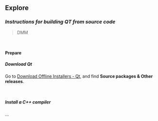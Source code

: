 ## Explore

### *Instructions for building QT from source code*

> DMM

<br/>

#### Prepare

##### Download Qt

Go to [Download Offline Installers - Qt](https://www1.qt.io/offline-installers/?hsLang=en), and find **Source packages & Other releases**.

<br/>

##### Install a C++ compiler

...
